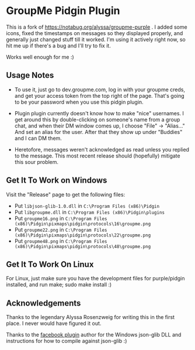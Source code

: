 # GroupMe Pidgin Plugin

This is a fork of https://notabug.org/alyssa/groupme-purple . I added some
icons, fixed the timestamps on messages so they displayed properly, and
generally just changed stuff till it worked. I'm using it actively right now,
so hit me up if there's a bug and I'll try to fix it.


Works well enough for me :)

## Usage Notes

- To use it, just go to dev.groupme.com, log in with your groupme creds, and
  get your access token from the top right of the page. That's going to be your
  password when you use this pidgin plugin.

- Plugin plugin currently doesn't know how to make "nice" usernames. I get
  around this by double-clicking on someone's name from a group chat, and when
  their DM window comes up, I choose "File" -> "Alias..." And set an alias for
  the user. After that they show up under "Buddies" and I can DM them.

- Heretofore, messages weren't acknowledged as read unless you replied to the
  message. This most recent release should (hopefully) mitigate this sour
  problem.

## Get It To Work on Windows

Visit the "Release" page to get the following files:
  - Put `libjson-glib-1.0.dll` in `C:\Program Files (x86)\Pidgin`
  - Put `libgroupme.dll` in `C:\Program Files (x86)\Pidgin\plugins`
  - Put `groupme16.png` in `C:\Program Files (x86)\Pidgin\pixmaps\pidgin\protocols\16\groupme.png`
  - Put `groupme22.png` in `C:\Program Files (x86)\Pidgin\pixmaps\pidgin\protocols\22\groupme.png`
  - Put `groupme48.png` in `C:\Program Files (x86)\Pidgin\pixmaps\pidgin\protocols\48\groupme.png`


## Get It To Work On Linux

For Linux, just make sure you have the development files for purple/pidgin installed, and run make; sudo make install :)

## Acknowledgements

Thanks to the legendary Alyssa Rosenzweig for writing this in the first place.
I never would have figured it out.

Thanks to the [facebook plugin][fp] author for the Windows json-glib DLL and
instructions for how to compile against json-glib :)

[fp]: https://github.com/dequis/purple-facebook/wiki/Installing-on-Windows
